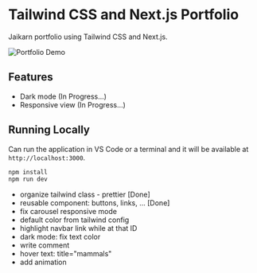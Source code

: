 # Tailwind CSS and Next.js Portfolio

Jaikarn portfolio using Tailwind CSS and Next.js.

![Portfolio Demo](demo/demo.gif)

## Features

- Dark mode (In Progress...)
- Responsive view (In Progress...)

## Running Locally

Can run the application in VS Code or a terminal and it will be available at `http://localhost:3000`.

```bash
npm install
npm run dev
```

<!-- TO DO -->
- organize tailwind class - prettier        [Done]
- reusable component: buttons, links, ...   [Done]
- fix carousel responsive mode
- default color from tailwind config
- highlight navbar link while at that ID
- dark mode: fix text color
- write comment
- hover text: title="mammals"
- add animation
